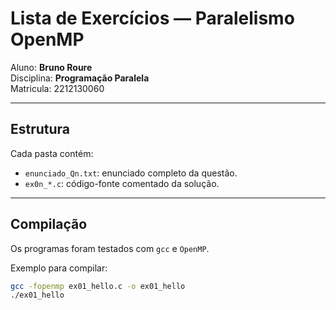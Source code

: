 # Lista de Exercícios — Paralelismo OpenMP

Aluno: **Bruno Roure**  
Disciplina: **Programação Paralela**  
Matricula: 2212130060  

---

## Estrutura
Cada pasta contém:
- `enunciado_Qn.txt`: enunciado completo da questão.
- `ex0n_*.c`: código-fonte comentado da solução.

---

## Compilação
Os programas foram testados com `gcc` e `OpenMP`.

Exemplo para compilar:
```bash
gcc -fopenmp ex01_hello.c -o ex01_hello
./ex01_hello
